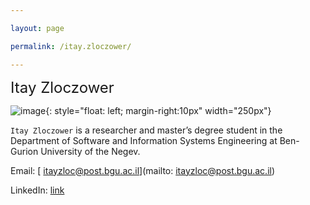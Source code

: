 ```yaml
---

layout: page

permalink: /itay.zloczower/

---
```




<font size="5">Itay Zloczower</font>



![image]({{site.baseurl}}/assets/members/itay.zloczower.jpg){: style="float: left; margin-right:10px" width="250px"} 



`Itay Zloczower` is a researcher and master’s degree student in the Department of Software and Information Systems Engineering at Ben-Gurion University of the Negev.



Email: [ itayzloc@post.bgu.ac.il](mailto: itayzloc@post.bgu.ac.il)



LinkedIn: [link](https://www.linkedin.com/in/itay-zloczower-7404ab252/)



